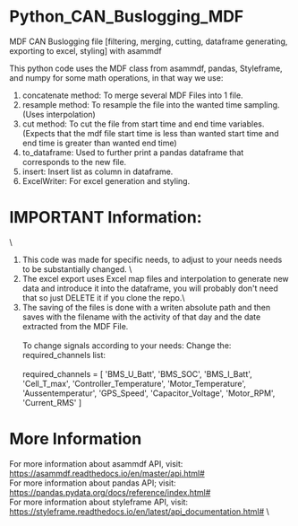 # Python_CAN_Buslogging_MDF
MDF CAN Buslogging file [filtering, merging, cutting, dataframe generating, exporting to excel, styling] with asammdf

This python code uses the MDF class from asammdf, pandas, Styleframe, and numpy for some math operations, in that way we use:

1. concatenate method: To merge several MDF Files into 1 file.
2. resample method: To resample the file into the wanted time sampling. (Uses interpolation)
3. cut method: To cut the file from start time and end time variables. (Expects that the mdf file start time is less than wanted start time and end time is greater than wanted end time)
4. to_dataframe: Used to further print a pandas dataframe that corresponds to the new file.
5. insert: Insert list as column in dataframe.
6. ExcelWriter: For excel generation and styling.


# IMPORTANT Information:
\
1. This code was made for specific needs, to adjust to your needs needs to be substantially changed. \
2. The excel export uses Excel map files and interpolation to generate new data and introduce it into the dataframe, you will probably don't need that so just DELETE it if you clone the repo.\
3. The saving of the files is done with a writen absolute path and then saves with the filename with the activity of that day and the date extracted from the MDF File.\
\
To change signals according to your needs:
  Change the: required_channels list:\
  \
required_channels = [
        'BMS_U_Batt',
        'BMS_SOC',
        'BMS_I_Batt', 
        'Cell_T_max',
        'Controller_Temperature',
        'Motor_Temperature',
        'Aussentemperatur',
        'GPS_Speed', 
        'Capacitor_Voltage',
        'Motor_RPM', 
        'Current_RMS'
        ]

# More Information
For more information about asammdf API, visit: https://asammdf.readthedocs.io/en/master/api.html# \
For more information about pandas API; visit: https://pandas.pydata.org/docs/reference/index.html# \
For more information about styleframe API, visit: https://styleframe.readthedocs.io/en/latest/api_documentation.html# \
